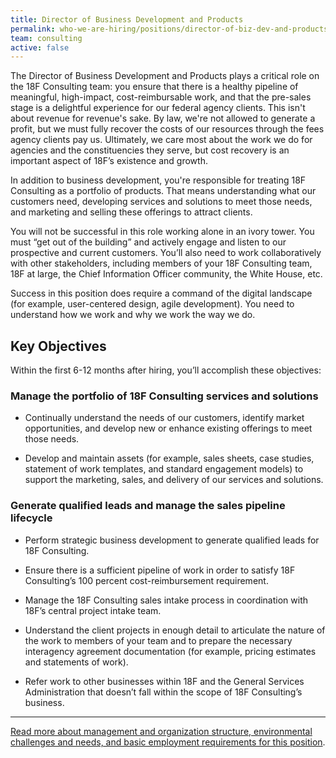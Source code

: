 ```yaml
---
title: Director of Business Development and Products
permalink: who-we-are-hiring/positions/director-of-biz-dev-and-products/
team: consulting
active: false
---
```

The Director of Business Development and Products plays a critical role on the 18F Consulting team: you ensure that there is a healthy pipeline of meaningful, high-impact, cost-reimbursable work, and that the pre-sales stage is a delightful experience for our federal agency clients. This isn't about revenue for revenue's sake. By law, we're not allowed to generate a profit, but we must fully recover the costs of our resources through the fees agency clients pay us. Ultimately, we care most about the work we do for agencies and the constituencies they serve, but cost recovery is an important aspect of 18F’s existence and growth.

In addition to business development, you're responsible for treating 18F Consulting as a portfolio of products. That means understanding what our customers need, developing services and solutions to meet those needs, and marketing and selling these offerings to attract clients.

You will not be successful in this role working alone in an ivory tower. You must “get out of the building” and actively engage and listen to our prospective and current customers. You’ll also need to work collaboratively with other stakeholders, including members of your 18F Consulting team, 18F at large, the Chief Information Officer community, the White House, etc.

Success in this position does require a command of the digital landscape (for example, user-centered design, agile development). You need to understand how we work and why we work the way we do.

## Key Objectives

Within the first 6-12 months after hiring, you’ll accomplish these objectives:

### Manage the portfolio of 18F Consulting services and solutions

-   Continually understand the needs of our customers, identify market opportunities, and develop new or enhance existing offerings to meet those needs.

-   Develop and maintain assets (for example, sales sheets, case studies, statement of work templates, and standard engagement models) to support the marketing, sales, and delivery of our services and solutions.

### Generate qualified leads and manage the sales pipeline lifecycle

-   Perform strategic business development to generate qualified leads for 18F Consulting.

-   Ensure there is a sufficient pipeline of work in order to satisfy 18F Consulting’s 100 percent cost-reimbursement requirement.

-   Manage the 18F Consulting sales intake process in coordination with 18F’s central project intake team.

-   Understand the client projects in enough detail to articulate the nature of the work to members of your team and to prepare the necessary interagency agreement documentation (for example, pricing estimates and statements of work).

-   Refer work to other businesses within 18F and the General Services Administration that doesn’t fall within the scope of 18F Consulting’s business.

---

[Read more about management and organization structure, environmental
challenges and needs, and basic employment requirements for this
position](https://pages.18f.gov/joining-18f/who-we-are-hiring/positions/18f-consulting/).
